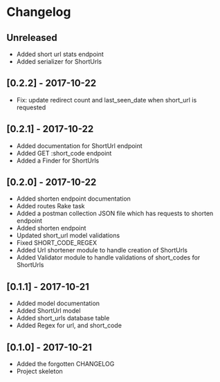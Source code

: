 Changelog
=========

## Unreleased
- Added short url stats endpoint
- Added serializer for ShortUrls

## [0.2.2] - 2017-10-22
- Fix: update redirect count and last_seen_date when short_url is requested

## [0.2.1] - 2017-10-22
- Added documentation for ShortUrl endpoint
- Added GET :short_code endpoint
- Added a Finder for ShortUrls

## [0.2.0] - 2017-10-22
- Added shorten endpoint documentation
- Added routes Rake task
- Added a postman collection JSON file which has requests to shorten endpoint
- Added shorten endpoint
- Updated short_url model validations
- Fixed SHORT_CODE_REGEX
- Added Url shortener module to handle creation of ShortUrls
- Added Validator module to handle validations of short_codes for ShortUrls
## [0.1.1] - 2017-10-21
- Added model documentation
- Added ShortUrl model
- Added short_urls database table
- Added Regex for url, and short_code

## [0.1.0] - 2017-10-21
- Added the forgotten CHANGELOG
- Project skeleton
